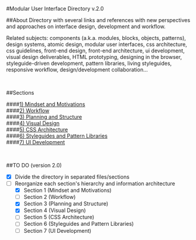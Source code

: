 #Modular User Interface Directory
v.2.0

##About
Directory with several links and references with new perspectives and approaches on interface design, development and workflow.

Related subjects: components (a.k.a. modules, blocks, objects, patterns), design systems, atomic design, modular user interfaces, css architecture, css guidelines, front-end design, front-end architecture, ui development, visual design deliverables, HTML prototyping, designing in the browser, styleguide-driven development, pattern libraries, living styleguides, responsive workflow, design/development collaboration...

<br/>

##Sections

####[1) Mindset and Motivations](mindset-and-motivations.md)  
####[2) Workflow](workflow.md)  
####[3) Planning and Structure](planning-and-structure.md)  
####[4) Visual Design](visual-design.md)  
####[5) CSS Architecture](css-architecture.md)  
####[6) Styleguides and Pattern Libraries](styleguides-and-pattern-libraries.md)  
####[7) UI Development](ui-development.md)

<br/>

##TO DO (version 2.0)
- [x] Divide the directory in separated files/sections
- [ ] Reorganize each section's hierarchy and information architecture
  - [x] Section 1 (Mindset and Motivations)
  - [ ] Section 2 (Workflow)
  - [x] Section 3 (Planning and Structure)
  - [x] Section 4 (Visual Design)
  - [ ] Section 5 (CSS Architecture)
  - [ ] Section 6 (Styleguides and Pattern Libraries)
  - [ ] Section 7 (UI Development)
